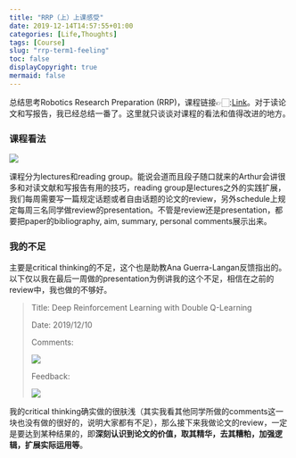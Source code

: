 ```yaml
---
title: "RRP（上）上课感受"
date: 2019-12-14T14:57:55+01:00
categories: [Life,Thoughts]
tags: [Course]
slug: "rrp-term1-feeling"
toc: false
displayCopyright: true
mermaid: false
---
```


总结思考Robotics Research Preparation (RRP)，课程链接👉🏻:[Link](https://www.bris.ac.uk/unit-programme-catalogue/UnitDetails.jsa?ayrCode=19/20&unitCode=AENGM0029)。对于读论文和写报告，我已经总结一番了。这里就只谈谈对课程的看法和值得改进的地方。

<!--more-->

### 课程看法

![](https://i.loli.net/2019/12/23/RHOvYmMgUxDQLNC.png)

课程分为lectures和reading group。能说会道而且段子随口就来的Arthur会讲很多和对读文献和写报告有用的技巧，reading group是lectures之外的实践扩展，我们每周需要写一篇规定话题或者自由话题的论文的review，另外schedule上规定每周三名同学做review的presentation。不管是review还是presentation，都要把paper的bibliography, aim, summary, personal comments展示出来。

### 我的不足

主要是critical thinking的不足，这个也是助教Ana Guerra-Langan反馈指出的。以下仅以我在最后一周做的presentation为例讲我的这个不足，相信在之前的review中，我也做的不够好。

> Title: Deep Reinforcement Learning with Double Q-Learning
>
> Date: 2019/12/10
>
> Comments: 
>
> ![](https://i.loli.net/2019/12/23/5bm8oqM61UBdlkD.png)
>
> Feedback:
>
> ![](https://i.loli.net/2019/12/23/GAeWlPu2fvSiqwc.png)

我的critical thinking确实做的很肤浅（其实我看其他同学所做的comments这一块也没有做的很好的，说明大家都有不足），那么接下来我做论文的review，一定是要达到某种结果的，即**深刻认识到论文的价值，取其精华，去其糟粕，加强逻辑，扩展实际运用等**。